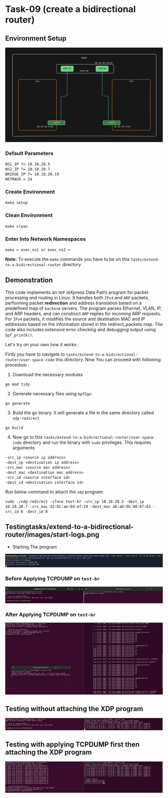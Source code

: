 # Task-09 (create a bidirectional router)

## Environment Setup

![environment-architechture](https://github.com/REZ-OAN/xdp-tutorials/blob/main/tasks/extend-to-a-bidirectional-router/images/environment-setup.png)

### Default Parameters

```
NS1_IP ?= 10.10.20.5
NS2_IP ?= 10.10.20.7
BRIDGE_IP ?= 10.10.20.19
NETMASK = 24
```
### Create Environment

```
make setup
```

### Clean Environment

```
make clean
```
### Enter Into Network Namespaces

```
make < exec_ns1 or exec_ns2 >
```

**Note:** To execute the `make` commands you have to be on this `tasks/extend-to-a-bidirectional-router` directory 

## Demonstration

This code implements an `XDP` (eXpress Data Path) program for packet processing and routing in Linux. It handles both `IPv4` and `ARP` packets, performing packet **redirection** and address translation based on a predefined map of `backend` servers. The program parses Ethernet, VLAN, IP, and ARP headers, and can construct `ARP` replies for incoming ARP requests. For `IPv4` packets, it modifies the source and destination MAC and IP addresses based on the information stored in the redirect_packets map. The code also includes extensive error checking and debugging output using `bpf_printk()`.

Let's try on your own how it works :

Firtly you have to navigate to `tasks/extend-to-a-bidirectional-router/user-space-code` this directory. Now You can proceed with following procedure :
1. Download the necessary modules
```
go mod tidy
```
2. Generate necessary files using `bpf2go`
```
go generate
```
3. Build the go binary. It will generate a file in the same directory called `xdp-redirect`
```
go build
```

4. Now go to this `tasks/extend-to-a-bidirectional-router/user-space-code` directory and run the binary with `sudo` privileges. This requires arguments
```
-src_ip <source ip address>
-dest_ip <destination ip address>
-src_mac <source mac address>
-dest_mac <destination mac address>
-src_id <source interface id>
-dest_id <destination interface id>
```

Run below command to attach the `xdp` program:

```
sudo ./xdp-redirect -iface test-br -src_ip 10.10.20.5 -dest_ip 10.10.20.7 -src_mac d2:01:ae:0d:ef:29 -dest_mac a6:a0:9b:98:6f:63 -src_id 6 -dest_id 8
```
## Testingtasks/extend-to-a-bidirectional-router/images/start-logs.png

- Starting The program

![start-logs](https://github.com/REZ-OAN/xdp-tutorials/blob/main/tasks/extend-to-a-bidirectional-router/images/start-logs.png)

### Before Applying **TCPDUMP** on `test-br`

![before-tcpdump-logs](https://github.com/REZ-OAN/xdp-tutorials/blob/main/tasks/extend-to-a-bidirectional-router/images/before-tcpdump-logs.png)

### After Applying **TCPDUMP** on `test-br`

![after-tcpdump-logs](https://github.com/REZ-OAN/xdp-tutorials/blob/main/tasks/extend-to-a-bidirectional-router/images/after-tcpdump-logs.png)

## Testing without attaching the XDP program

![testing-without-attaching-xdp](https://github.com/REZ-OAN/xdp-tutorials/blob/main/tasks/extend-to-a-bidirectional-router/images/testing-withoutxdp.png)

## Testing with applying **TCPDUMP** first then attaching the XDP program

![tcpdump-first-xdp-attach-second](https://github.com/REZ-OAN/xdp-tutorials/blob/main/tasks/extend-to-a-bidirectional-router/images/ftcpdump-sxdp.png)